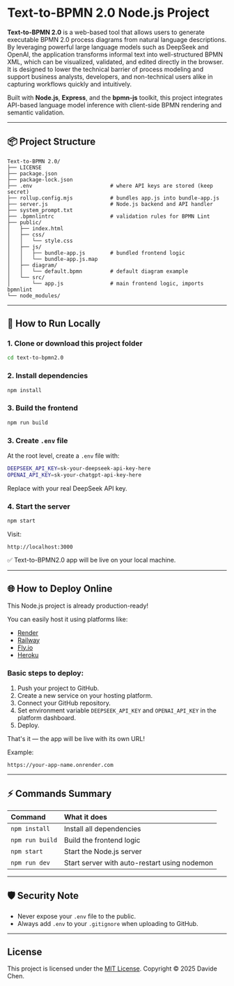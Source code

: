 # Text-to-BPMN 2.0 Node.js Project

**Text-to-BPMN 2.0** is a web-based tool that allows users to generate executable BPMN 2.0 process diagrams from natural language descriptions. By leveraging powerful large language models such as DeepSeek and OpenAI, the application transforms informal text into well-structured BPMN XML, which can be visualized, validated, and edited directly in the browser. It is designed to lower the technical barrier of process modeling and support business analysts, developers, and non-technical users alike in capturing workflows quickly and intuitively.

Built with **Node.js**, **Express**, and the **bpmn-js** toolkit, this project integrates API-based language model inference with client-side BPMN rendering and semantic validation.

---

## 📦 Project Structure

```
Text-to-BPMN 2.0/
├── LICENSE
├── package.json
├── package-lock.json
├── .env                         # where API keys are stored (keep secret)
├── rollup.config.mjs            # bundles app.js into bundle-app.js
├── server.js                    # Node.js backend and API handler
├── system_prompt.txt
├── .bpmnlintrc                  # validation rules for BPMN Lint
├── public/
│   ├── index.html
│   ├── css/
│   │   └── style.css
│   ├── js/
│   │   ├── bundle-app.js        # bundled frontend logic
│   │   └── bundle-app.js.map
│   ├── diagram/
│   │   └── default.bpmn         # default diagram example
│   └── src/
│       └── app.js               # main frontend logic, imports bpmnlint
└── node_modules/
```

---

## 🚀 How to Run Locally

### 1. Clone or download this project folder

```bash
cd text-to-bpmn2.0
```

### 2. Install dependencies

```bash
npm install
```

### 3. Build the frontend

```bash
npm run build
```

### 3. Create `.env` file

At the root level, create a `.env` file with:

```bash
DEEPSEEK_API_KEY=sk-your-deepseek-api-key-here
OPENAI_API_KEY=sk-your-chatgpt-api-key-here
```

Replace with your real DeepSeek API key.

### 4. Start the server

```bash
npm start
```

Visit:

```
http://localhost:3000
```

✅ Text-to-BPMN2.0 app will be live on your local machine.

---

## 🌐 How to Deploy Online

This Node.js project is already production-ready!

You can easily host it using platforms like:

- [Render](https://render.com/)
- [Railway](https://railway.app/)
- [Fly.io](https://fly.io/)
- [Heroku](https://heroku.com/)

### Basic steps to deploy:

1. Push your project to GitHub.
2. Create a new service on your hosting platform.
3. Connect your GitHub repository.
4. Set environment variable `DEEPSEEK_API_KEY` and `OPENAI_API_KEY` in the platform dashboard.
5. Deploy.

That's it — the app will be live with its own URL!

Example:
```
https://your-app-name.onrender.com
```

---

## ⚡ Commands Summary

| Command | What it does |
|:---|:---|
| `npm install` | Install all dependencies |
| `npm run build` | Build the frontend logic |
| `npm start` | Start the Node.js server |
| `npm run dev` | Start server with auto-restart using nodemon |

---

## 🛡️ Security Note

- Never expose your `.env` file to the public.
- Always add `.env` to your `.gitignore` when uploading to GitHub.

---

## License

This project is licensed under the [MIT License](LICENSE). Copyright © 2025 Davide Chen.

